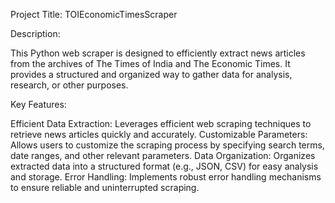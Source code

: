 Project Title: TOIEconomicTimesScraper

Description:

This Python web scraper is designed to efficiently extract news articles from the archives of The Times of India and The Economic Times. It provides a structured and organized way to gather data for analysis, research, or other purposes.

Key Features:

Efficient Data Extraction: Leverages efficient web scraping techniques to retrieve news articles quickly and accurately.
Customizable Parameters: Allows users to customize the scraping process by specifying search terms, date ranges, and other relevant parameters.
Data Organization: Organizes extracted data into a structured format (e.g., JSON, CSV) for easy analysis and storage.
Error Handling: Implements robust error handling mechanisms to ensure reliable and uninterrupted scraping.
